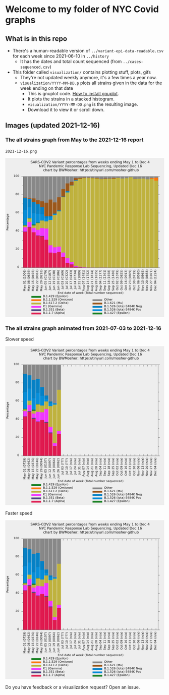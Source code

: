 # Welcome to my folder of NYC Covid graphs

## What is in this repo

- There's a human-readable version of `../variant-epi-data-readable.csv` for each week since 2021-06-10 in `../history`
	- It has the dates and total count sequenced (from `../cases-sequenced.csv`)
- This folder called `visualization/` contains plotting stuff, plots, gifs
	- They're not updated weekly anymore, it's a few times a year now.
	- `visualization/YYYY-MM-DD.p` plots all strains given in the data for the week ending on that date
		- This is gnuplot code. [How to install gnuplot](https://www.google.com/search?q=gnuplot+installation+directions).
		- It plots the strains in a stacked histogram.
		- `visualization/YYYY-MM-DD.png` is the resulting image.
		- Download it to view it or scroll down.
	<!-- - `../visualization/four-weeks-plotted.p` makes a graph that highlights the four last weeks of data that the city is just lumping together on their public display. -->
	<!-- - `visualization/ignored-strains.p` is a graph that uses the data before they eliminated strains that are not very prevalent. -->
	<!-- 	- This graph will not be updated because there is no data to update it with. -->
	<!-- 	- Note the top of the graph reaches 10% and this is not the same as other graphs you might see from me. -->
<!-- - The folder below, `visualization/spoofs` contains my simulations of what the -->
  <!-- city display would look like if it were using a one week window instead of -->
  <!-- a four week window. **I haven't been updating this.** -->

## Images (updated 2021-12-16)

### The all strains graph from May to the 2021-12-16 report

`2021-12-16.png`

![2021-12-16.png](history/2021-12-16.png)

### The all strains graph animated from 2021-07-03 to 2021-12-16

Slower speed

![animation.gif](animation.gif)

Faster speed

![faster-animation.gif](faster-animation.gif)

<!-- ### The all strains graph animated for the last seven weeks, using counts. -->

<!-- ![animation.gif](history/raw/2021-07-29/2021-07-29.gif) -->

<!-- ### The last four weeks graph -->

<!-- `four-weeks-plotted.png` -->

<!-- ![four-weeks-plotted.png](four-weeks-plotted.png) -->

<!-- ### The selected variants from only the last week -->

<!-- `last-1-week.png` -->

<!-- ![spoofs/last-1-week.png](spoofs/last-1-week.png) -->

<!-- ### The strains excluded from the data from June 10th (that we were previously monitoring) -->

<!-- `disregarded-variants-through-may23.png` -->

<!-- ![disregarded variants-through-may23.png](disregarded-variants-through-may23.png) -->


Do you have feedback or a visualization request? Open an issue.
